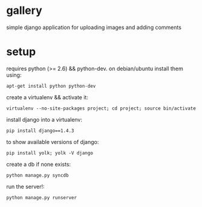 gallery
=======

simple django application for uploading images and adding comments


setup
=======

requires python (>= 2.6) && python-dev. on debian/ubuntu install them using:

    apt-get install python python-dev


create a virtualenv && activate it:

    virtualenv --no-site-packages project; cd project; source bin/activate


install django into a virtualenv:

    pip install django==1.4.3


to show available versions of django:

    pip install yolk; yolk -V django


create a db if none exists:

    python manage.py syncdb


run the server!:

    python manage.py runserver
